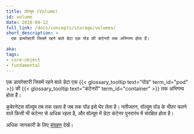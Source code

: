 ```yaml
---
title: वॉल्यूम (Volume)
id: volume
date: 2018-04-12
full_link: /docs/concepts/storage/volumes/
short_description: >
  एक डायरेक्टरी जिसमें रहने बाले डेटा एक पोड की कंटेनरों तक अभिगम्य होता हैं।

aka:
tags:
- core-object
- fundamental
---
```

  एक डायरेक्टरी जिसमें रहने बाले डेटा एक {{< glossary_tooltip text="पोड" term_id="pod" >}} की {{< glossary_tooltip text="कंटेनरों" term_id="container" >}} तक अभिगम्य होता हैं।

<!--more-->

कुबेरनेट्स वॉल्यूम तब तक रहता है जब तक पॉड इसे घेर लेता है। नतीजतन, वॉल्यूम पॉड के भीतर चलने वाले किसी भी कंटेनर से अधिक रहता है, और वॉल्यूम में डेटा कंटेनर पुनरारंभ में संरक्षित होता है।

अधिक जानकारी के लिए [संग्रहण](/docs/concepts/storage/) देखें।
